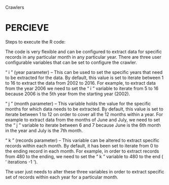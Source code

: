 Crawlers

# PERCIEVE
Steps to execute the R code:

The code is very flexible and can be configured to extract data for specific records in any particular month in any particular year.
There are three user configurable variables that can be set to configure the crawler.

“ i ” (year parameter) – This can be used to set the specific years that need to be extracted for the data. By default, this value is set to iterate between 1 to 16 to extract the data from 2002 to 2016. For example, to extract data from the year 2006 we need to set the “ i ” variable to iterate from 5 to 16 because 2006 is the 5th year from the starting year (2002).

“ j ” (month parameter) – This variable holds the value for the specific months for which data needs to be extracted. By default, this value is set to iterate between 1 to 12 on order to cover all the 12 months within a year. For example to extract data from the months of June and July, we need to set the “ j ” variable to iterate between 6 and 7 because June is the 6th month in the year and July is the 7th month.

“ k ” (records parameter) – This variable can be altered to extract specific records within each month. By default, it has been set to iterate from 0 to the ending record in each month. For example, in order to extract records from 480 to the ending, we need to set the “ k ” variable to 480 to the end ( ‘ iterations -1 ’).

The user just needs to alter these three variables in order to extract specific set of records within each year for a particular month.


